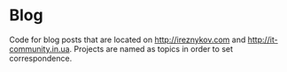 # Blog
Code for blog posts that are located on http://ireznykov.com and http://it-community.in.ua.
Projects are named as topics in order to set correspondence.
